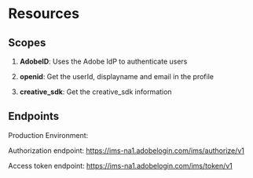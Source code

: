 # Resources

## Scopes
1. **AdobeID**: Uses the Adobe IdP to authenticate users

2. **openid**: Get the userId, displayname and email in the profile

3. **creative_sdk**: Get the creative_sdk information

## Endpoints

Production Environment:

Authorization endpoint: https://ims-na1.adobelogin.com/ims/authorize/v1

Access token endpoint: https://ims-na1.adobelogin.com/ims/token/v1
